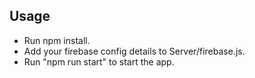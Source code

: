 
## Usage
* Run npm install.
* Add your firebase config details to Server/firebase.js. 
* Run "npm run start" to start the app. 
 
